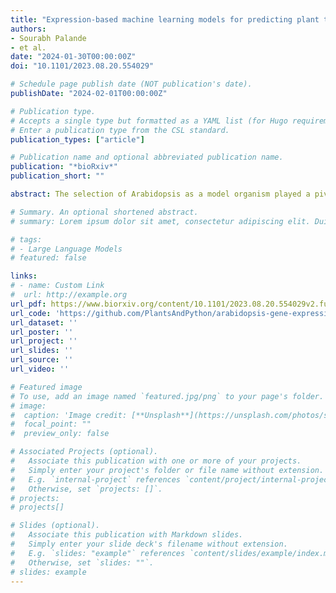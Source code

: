 ```yaml
---
title: "Expression-based machine learning models for predicting plant tissue identity"
authors:
- Sourabh Palande
- et al.
date: "2024-01-30T00:00:00Z"
doi: "10.1101/2023.08.20.554029"

# Schedule page publish date (NOT publication's date).
publishDate: "2024-02-01T00:00:00Z"

# Publication type.
# Accepts a single type but formatted as a YAML list (for Hugo requirements).
# Enter a publication type from the CSL standard.
publication_types: ["article"]

# Publication name and optional abbreviated publication name.
publication: "*bioRxiv*"
publication_short: ""

abstract: The selection of Arabidopsis as a model organism played a pivotal role in advancing genomic science, firmly establishing the cornerstone of today ‘s plant molecular biology. Competing frameworks to select an agricultural- or ecological-based model species, or to decentralize plant science and study a multitude of diverse species, were selected against in favor of building core knowledge in a species that would facilitate genome-enabled research that could assumedly be transferred to other plants. Here, we examine the ability of models based on Arabidopsis gene expression data to predict tissue identity in other flowering plant species. Comparing different machine learning algorithms, models trained and tested on Arabidopsis data achieved near perfect precision and recall values using the K-Nearest Neighbor method, whereas when tissue identity is predicted across the flowering plants using models trained on Arabidopsis data, precision values range from 0.69 to 0.74 and recall from 0.54 to 0.64, depending on the algorithm used. Below-ground tissue is more predictable than other tissue types, and the ability to predict tissue identity is not correlated with phylogenetic distance from Arabidopsis. This suggests that gene expression signatures rather than marker genes are more valuable to create models for tissue and cell type prediction in plants. Our data-driven results highlight that, in hindsight, the assertion that knowledge from Arabidopsis is translatable to other plants is not always true. Considering the current landscape of abundant sequencing data and computational resources, it may be prudent to reevaluate the scientific emphasis on Arabidopsis and to prioritize the exploration of plant diversity.

# Summary. An optional shortened abstract.
# summary: Lorem ipsum dolor sit amet, consectetur adipiscing elit. Duis posuere tellus ac convallis placerat. Proin tincidunt magna sed ex sollicitudin condimentum.

# tags:
# - Large Language Models
# featured: false

links:
# - name: Custom Link
#  url: http://example.org
url_pdf: https://www.biorxiv.org/content/10.1101/2023.08.20.554029v2.full.pdf
url_code: 'https://github.com/PlantsAndPython/arabidopsis-gene-expression'
url_dataset: ''
url_poster: ''
url_project: ''
url_slides: ''
url_source: ''
url_video: ''

# Featured image
# To use, add an image named `featured.jpg/png` to your page's folder. 
# image:
#  caption: 'Image credit: [**Unsplash**](https://unsplash.com/photos/s9CC2SKySJM)'
#  focal_point: ""
#  preview_only: false

# Associated Projects (optional).
#   Associate this publication with one or more of your projects.
#   Simply enter your project's folder or file name without extension.
#   E.g. `internal-project` references `content/project/internal-project/index.md`.
#   Otherwise, set `projects: []`.
# projects:
# projects[]

# Slides (optional).
#   Associate this publication with Markdown slides.
#   Simply enter your slide deck's filename without extension.
#   E.g. `slides: "example"` references `content/slides/example/index.md`.
#   Otherwise, set `slides: ""`.
# slides: example
---
```

